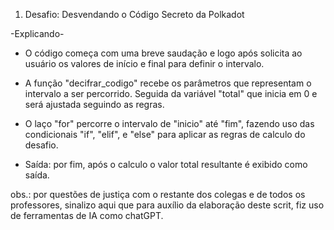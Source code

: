 1. Desafio: Desvendando o Código Secreto da Polkadot

-Explicando-

   - O código começa com uma breve saudação e logo após solicita ao usuário
os valores de início e final para definir o intervalo. 

   - A função "decifrar_codigo" recebe os parâmetros que representam
o intervalo a ser percorrido. Seguida da variável "total" que inicia em 0 e
será ajustada seguindo as regras.

   - O laço "for" percorre o intervalo de "inicio" até "fim", fazendo uso das 
condicionais "if", "elif", e "else" para aplicar as regras de calculo do desafio.

   - Saída: por fim, após o calculo o valor total resultante é exibido como saída.


   obs.: por questões de justiça com o restante dos colegas e de todos os professores, 
   sinalizo aqui que para auxílio da elaboração deste scrit, fiz uso de ferramentas
   de IA como chatGPT.